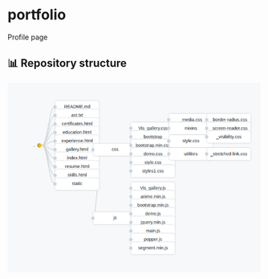 # portfolio
Profile page

## 📊 Repository structure 
<!-- STRUCTURE-GRAPH -->
![Structure](.github/rgraph/structure.png)
